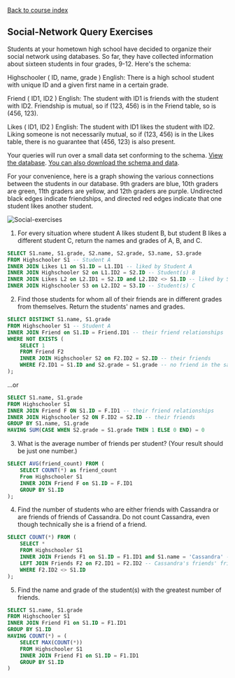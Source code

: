 [Back to course index](sql-hub.md)

## Social-Network Query Exercises

Students at your hometown high school have decided to organize their social network using databases. So far, they have collected information about sixteen students in four grades, 9-12. Here's the schema:

Highschooler ( ID, name, grade )
English: There is a high school student with unique ID and a given first name in a certain grade.

Friend ( ID1, ID2 )
English: The student with ID1 is friends with the student with ID2. Friendship is mutual, so if (123, 456) is in the Friend table, so is (456, 123).

Likes ( ID1, ID2 )
English: The student with ID1 likes the student with ID2. Liking someone is not necessarily mutual, so if (123, 456) is in the Likes table, there is no guarantee that (456, 123) is also present.

Your queries will run over a small data set conforming to the schema. [View the database](https://courses.edx.org/asset-v1:StanfordOnline+SOE.YDB-SQL0001+2T2020+type@asset+block/socialdata.html). [You can also download the schema and data](https://s3-us-west-2.amazonaws.com/prod-c2g/db/Winter2013/files/social.sql).

For your convenience, here is a graph showing the various connections between the students in our database. 9th graders are blue, 10th graders are green, 11th graders are yellow, and 12th graders are purple. Undirected black edges indicate friendships, and directed red edges indicate that one student likes another student.

![Social-exercises](social-exercises.png)

1.  For every situation where student A likes student B, but student B likes a different student C, return the names and grades of A, B, and C.

```SQL
SELECT S1.name, S1.grade, S2.name, S2.grade, S3.name, S3.grade
FROM Highschooler S1 -- Student A
INNER JOIN Likes L1 on S1.ID = L1.ID1 -- liked by Student A
INNER JOIN Highschooler S2 on L1.ID2 = S2.ID -- Student(s) B
INNER JOIN Likes L2 on L2.ID1 = S2.ID and L2.ID2 <> S1.ID -- liked by Student B (not A)
INNER JOIN Highschooler S3 on L2.ID2 = S3.ID -- Student(s) C
```

2.  Find those students for whom all of their friends are in different grades from themselves. Return the students' names and grades.

```SQL
SELECT DISTINCT S1.name, S1.grade
FROM Highschooler S1 -- Student A
INNER JOIN Friend on S1.ID = Friend.ID1 -- their friend relationships
WHERE NOT EXISTS (
    SELECT 1
    FROM Friend F2
    INNER JOIN Highschooler S2 on F2.ID2 = S2.ID -- their friends
    WHERE F2.ID1 = S1.ID and S2.grade = S1.grade -- no friend in the same grade.
);
```

...or

```SQL
SELECT S1.name, S1.grade
FROM Highschooler S1
INNER JOIN Friend F ON S1.ID = F.ID1 -- their friend relationships
INNER JOIN Highschooler S2 ON F.ID2 = S2.ID -- their friends
GROUP BY S1.name, S1.grade
HAVING SUM(CASE WHEN S2.grade = S1.grade THEN 1 ELSE 0 END) = 0
```

3.  What is the average number of friends per student? (Your result should be just one number.)

```SQL
SELECT AVG(friend_count) FROM (
    SELECT COUNT(*) as friend_count
    From Highschooler S1
    INNER JOIN Friend F on S1.ID = F.ID1
    GROUP BY S1.ID
);
```

4.  Find the number of students who are either friends with Cassandra or are friends of friends of Cassandra. Do not count Cassandra, even though technically she is a friend of a friend.

```SQL
SELECT COUNT(*) FROM (
    SELECT *
    FROM Highschooler S1
    INNER JOIN Friends F1 on S1.ID = F1.ID1 and S1.name = 'Cassandra' -- Cassandra's friends
    LEFT JOIN Friends F2 on F2.ID1 = F2.ID2 -- Cassandra's friends' friends
    WHERE F2.ID2 <> S1.ID
);
```

5.  Find the name and grade of the student(s) with the greatest number of friends.

```SQL
SELECT S1.name, S1.grade
FROM Highschooler S1
INNER JOIN Friend F1 on S1.ID = F1.ID1
GROUP BY S1.ID
HAVING COUNT(*) = (
    SELECT MAX(COUNT(*))
    FROM Highschooler S1
    INNER JOIN Friend F1 on S1.ID = F1.ID1
    GROUP BY S1.ID
)
```
